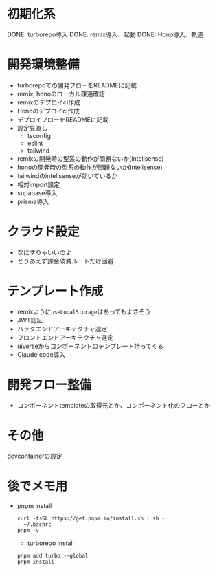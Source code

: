 
# 初期化系
DONE: turborepo導入
DONE: remix導入、起動
DONE: Hono導入、軌道


# 開発環境整備
- turborepoでの開発フローをREADMEに記載
- remix, honoのローカル疎通確認
- remixのデプロイci作成
- Honoのデプロイci作成
- デプロイフローをREADMEに記載
- 設定見直し
  - tsconfig
  - eslint
  - tailwind
- remixの開発時の型系の動作が問題ないか(intelisense)
- honoの開発時の型系の動作が問題ないか(intelisense)
- tailwindのintelisenseが効いているか
- 相対import設定
- supabase導入
- prisma導入

# クラウド設定
- なにすりゃいいのよ
- とりあえず課金破滅ルートだけ回避

# テンプレート作成
- remixように`useLocalStorage`はあってもよさそう
- JWT認証
- バックエンドアーキテクチャ選定
- フロントエンドアーキテクチャ選定
- uiverseからコンポーネントのテンプレート持ってくる
- Claude code導入

# 開発フロー整備
- コンポーネントtemplateの取得元とか、コンポーネント化のフローとか


# その他
 devcontainerの設定


# 後でメモ用
- pnpm install 
  ```
  curl -fsSL https://get.pnpm.io/install.sh | sh -
  . ~/.bashrc
  pnpm -v
  ```

  - turborepo install 
  ```
  pnpm add turbo --global
  pnpm install
  ```

